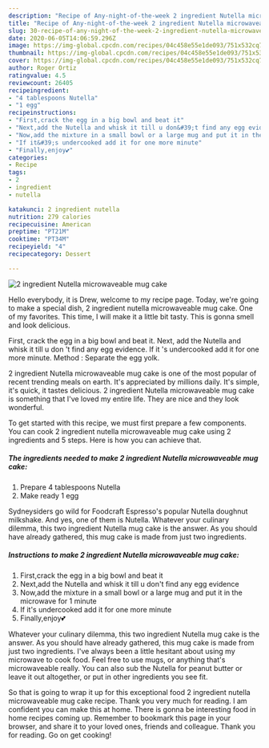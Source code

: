 ```yaml
---
description: "Recipe of Any-night-of-the-week 2 ingredient Nutella microwaveable mug cake"
title: "Recipe of Any-night-of-the-week 2 ingredient Nutella microwaveable mug cake"
slug: 30-recipe-of-any-night-of-the-week-2-ingredient-nutella-microwaveable-mug-cake
date: 2020-06-05T14:06:59.296Z
image: https://img-global.cpcdn.com/recipes/04c458e55e1de093/751x532cq70/2-ingredient-nutella-microwaveable-mug-cake-recipe-main-photo.jpg
thumbnail: https://img-global.cpcdn.com/recipes/04c458e55e1de093/751x532cq70/2-ingredient-nutella-microwaveable-mug-cake-recipe-main-photo.jpg
cover: https://img-global.cpcdn.com/recipes/04c458e55e1de093/751x532cq70/2-ingredient-nutella-microwaveable-mug-cake-recipe-main-photo.jpg
author: Roger Ortiz
ratingvalue: 4.5
reviewcount: 26405
recipeingredient:
- "4 tablespoons Nutella"
- "1 egg"
recipeinstructions:
- "First,crack the egg in a big bowl and beat it"
- "Next,add the Nutella and whisk it till u don&#39;t find any egg evidence"
- "Now,add the mixture in a small bowl or a large mug and put it in the microwave for 1 minute"
- "If it&#39;s undercooked add it for one more minute"
- "Finally,enjoy💕"
categories:
- Recipe
tags:
- 2
- ingredient
- nutella

katakunci: 2 ingredient nutella 
nutrition: 279 calories
recipecuisine: American
preptime: "PT21M"
cooktime: "PT34M"
recipeyield: "4"
recipecategory: Dessert

---
```



![2 ingredient Nutella microwaveable mug cake](https://img-global.cpcdn.com/recipes/04c458e55e1de093/751x532cq70/2-ingredient-nutella-microwaveable-mug-cake-recipe-main-photo.jpg)

Hello everybody, it is Drew, welcome to my recipe page. Today, we're going to make a special dish, 2 ingredient nutella microwaveable mug cake. One of my favorites. This time, I will make it a little bit tasty. This is gonna smell and look delicious.

First, crack the egg in a big bowl and beat it. Next, add the Nutella and whisk it till u don &#39;t find any egg evidence. If it &#39;s undercooked add it for one more minute. Method : Separate the egg yolk.

2 ingredient Nutella microwaveable mug cake is one of the most popular of recent trending meals on earth. It's appreciated by millions daily. It's simple, it's quick, it tastes delicious. 2 ingredient Nutella microwaveable mug cake is something that I've loved my entire life. They are nice and they look wonderful.


To get started with this recipe, we must first prepare a few components. You can cook 2 ingredient nutella microwaveable mug cake using 2 ingredients and 5 steps. Here is how you can achieve that.

<!--inarticleads1-->

##### The ingredients needed to make 2 ingredient Nutella microwaveable mug cake:

1. Prepare 4 tablespoons Nutella
1. Make ready 1 egg


Sydneysiders go wild for Foodcraft Espresso&#39;s popular Nutella doughnut milkshake. And yes, one of them is Nutella. Whatever your culinary dilemma, this two ingredient Nutella mug cake is the answer. As you should have already gathered, this mug cake is made from just two ingredients. 

<!--inarticleads2-->

##### Instructions to make 2 ingredient Nutella microwaveable mug cake:

1. First,crack the egg in a big bowl and beat it
1. Next,add the Nutella and whisk it till u don&#39;t find any egg evidence
1. Now,add the mixture in a small bowl or a large mug and put it in the microwave for 1 minute
1. If it&#39;s undercooked add it for one more minute
1. Finally,enjoy💕


Whatever your culinary dilemma, this two ingredient Nutella mug cake is the answer. As you should have already gathered, this mug cake is made from just two ingredients. I&#39;ve always been a little hesitant about using my microwave to cook food. Feel free to use mugs, or anything that&#39;s microwaveable really. You can also sub the Nutella for peanut butter or leave it out altogether, or put in other ingredients you see fit. 

So that is going to wrap it up for this exceptional food 2 ingredient nutella microwaveable mug cake recipe. Thank you very much for reading. I am confident you can make this at home. There is gonna be interesting food in home recipes coming up. Remember to bookmark this page in your browser, and share it to your loved ones, friends and colleague. Thank you for reading. Go on get cooking!
